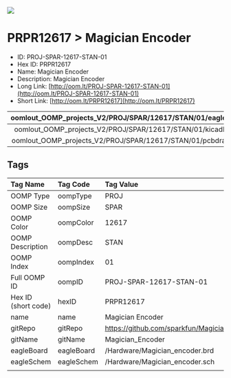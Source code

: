 


  
![][im]
# PRPR12617 > Magician Encoder

- ID: PROJ-SPAR-12617-STAN-01
- Hex ID: PRPR12617
- Name: Magician Encoder
- Description: Magician Encoder
- Long Link: [http://oom.lt/PROJ-SPAR-12617-STAN-01](http://oom.lt/PROJ-SPAR-12617-STAN-01)
- Short Link: [http://oom.lt/PRPR12617](http://oom.lt/PRPR12617)
  

|oomlout_OOMP_projects_V2/PROJ/SPAR/12617/STAN/01/eagleImage.png|oomlout_OOMP_projects_V2/PROJ/SPAR/12617/STAN/01/eagleSchemImage.png|oomlout_OOMP_projects_V2/PROJ/SPAR/12617/STAN/01/kicadPcb3dFront.png|oomlout_OOMP_projects_V2/PROJ/SPAR/12617/STAN/01/kicadPcb3dBack.png|
| :---: | :---: | :---: | :---: |
|oomlout_OOMP_projects_V2/PROJ/SPAR/12617/STAN/01/kicadPcb3d.png|oomlout_OOMP_projects_V2/PROJ/SPAR/12617/STAN/01/bomBack.png|oomlout_OOMP_projects_V2/PROJ/SPAR/12617/STAN/01/bomFront.png|oomlout_OOMP_projects_V2/PROJ/SPAR/12617/STAN/01/pcbdraw.svg|
|oomlout_OOMP_projects_V2/PROJ/SPAR/12617/STAN/01/pcbdrawBack.svg||||

## Tags
  

|Tag Name|Tag Code|Tag Value|
| :--- | :--- | :--- |
|OOMP Type|oompType|PROJ|
|OOMP Size|oompSize|SPAR|
|OOMP Color|oompColor|12617|
|OOMP Description|oompDesc|STAN|
|OOMP Index|oompIndex|01|
|Full OOMP ID|oompID|PROJ-SPAR-12617-STAN-01|
|Hex ID (short code)|hexID|PRPR12617|
|name|name|Magician Encoder|
|gitRepo|gitRepo|https://github.com/sparkfun/Magician_Encoder|
|gitName|gitName|Magician_Encoder|
|eagleBoard|eagleBoard|/Hardware/Magician_encoder.brd|
|eagleSchem|eagleSchem|/Hardware/Magician_encoder.sch|
||||



[im]: PROJ/SPAR/12617/STAN/01/kicadPcb3d_450.png
